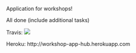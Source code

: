 Application for workshops!

All done (include additional tasks)

<p>Travis: <img src='https://travis-ci.org/olenderhub/Workshop.svg?branch=master'></p>
<p>Heroku: http://workshop-app-hub.herokuapp.com</p>
